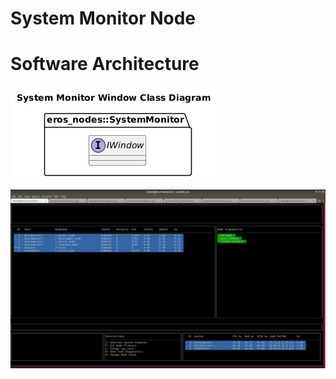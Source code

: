 # System Monitor Node

# Software Architecture
![](output/SystemMonitorWindowClassDiagram.png)

![](media/SystemMonitor/SystemMonitor_Image1.png)